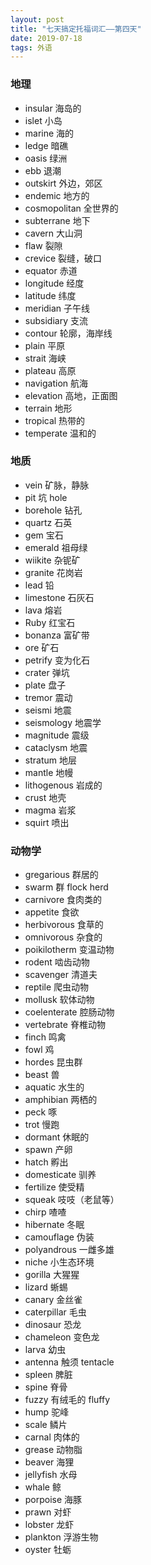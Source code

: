 ```yaml
---
layout: post
title: "七天搞定托福词汇——第四天"
date: 2019-07-18
tags: 外语   
---
```


### 地理

* insular 海岛的
* islet 小岛
* marine 海的
* ledge 暗礁
* oasis 绿洲
* ebb 退潮
* outskirt 外边，郊区
* endemic 地方的
* cosmopolitan 全世界的
* subterrane 地下
* cavern 大山洞
* flaw 裂隙
* crevice 裂缝，破口
* equator 赤道
* longitude 经度
* latitude 纬度
* meridian 子午线
* subsidiary 支流
* contour 轮廓，海岸线
* plain 平原
* strait 海峡
* plateau 高原
* navigation 航海
* elevation 高地，正面图
* terrain 地形
* tropical 热带的
* temperate 温和的

### 地质

* vein 矿脉，静脉
* pit 坑  hole
* borehole 钻孔
* quartz 石英
* gem 宝石
* emerald 祖母绿
* wiikite 杂铌矿
* granite 花岗岩
* lead 铅
* limestone 石灰石
* lava 熔岩
* Ruby 红宝石
* bonanza 富矿带
* ore 矿石
* petrify 变为化石
* crater 弹坑
* plate 盘子
* tremor 震动
* seismi 地震
* seismology 地震学
* magnitude 震级
* cataclysm 地震
* stratum 地层
* mantle 地幔
* lithogenous 岩成的
* crust 地壳
* magma 岩浆
* squirt 喷出

### 动物学

* gregarious 群居的
* swarm 群 flock herd
* carnivore 食肉类的
* appetite 食欲
* herbivorous 食草的
* omnivorous 杂食的
* poikilotherm 变温动物
* rodent 啮齿动物
* scavenger 清道夫
* reptile 爬虫动物
* mollusk 软体动物
* coelenterate 腔肠动物
* vertebrate 脊椎动物
* finch 鸣禽
* fowl 鸡
* hordes 昆虫群
* beast 兽
* aquatic 水生的
* amphibian 两栖的
* peck 啄
* trot 慢跑
* dormant 休眠的
* spawn 产卵
* hatch 孵出
* domesticate 驯养
* fertilize 使受精
* squeak 吱吱（老鼠等）
* chirp 喳喳
* hibernate 冬眠
* camouflage 伪装
* polyandrous 一雌多雄
* niche 小生态环境
* gorilla 大猩猩
* lizard 蜥蜴
* canary 金丝雀
* caterpillar 毛虫
* dinosaur 恐龙
* chameleon 变色龙
* larva 幼虫
* antenna 触须 tentacle
* spleen 脾脏
* spine 脊骨
* fuzzy 有绒毛的 fluffy
* hump 驼峰
* scale 鳞片
* carnal 肉体的
* grease 动物脂
* beaver 海狸
* jellyfish 水母
* whale 鲸
* porpoise 海豚
* prawn 对虾
* lobster 龙虾
* plankton 浮游生物
* oyster 牡蛎
